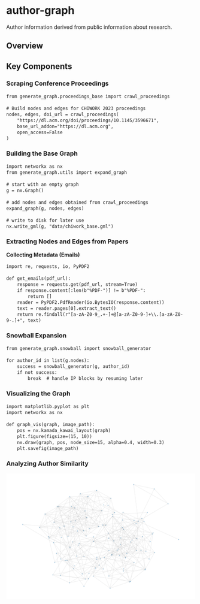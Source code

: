 # author-graph
Author information derived from public information about research.

## Overview
## Key Components

### Scraping Conference Proceedings

```
from generate_graph.proceedings_base import crawl_proceedings

# Build nodes and edges for CHIWORK 2023 proceedings
nodes, edges, doi_url = crawl_proceedings(
    "https://dl.acm.org/doi/proceedings/10.1145/3596671",
    base_url_addon="https://dl.acm.org",
    open_access=False
)
```

### Building the Base Graph

```
import networkx as nx
from generate_graph.utils import expand_graph

# start with an empty graph
g = nx.Graph()

# add nodes and edges obtained from crawl_proceedings
expand_graph(g, nodes, edges)

# write to disk for later use
nx.write_gml(g, "data/chiwork_base.gml")
```

### Extracting Nodes and Edges from Papers
**Collecting Metadata (Emails)**
```
import re, requests, io, PyPDF2

def get_emails(pdf_url):
    response = requests.get(pdf_url, stream=True)
    if response.content[:len(b"%PDF-")] != b"%PDF-":
        return []
    reader = PyPDF2.PdfReader(io.BytesIO(response.content))
    text = reader.pages[0].extract_text()
    return re.findall(r"[a-zA-Z0-9_.+-]+@[a-zA-Z0-9-]+\\.[a-zA-Z0-9-.]+", text)
```

### Snowball Expansion
```
from generate_graph.snowball import snowball_generator

for author_id in list(g.nodes):
    success = snowball_generator(g, author_id)
    if not success:
        break  # handle IP blocks by resuming later
```

### Visualizing the Graph
```
import matplotlib.pyplot as plt
import networkx as nx

def graph_vis(graph, image_path):
    pos = nx.kamada_kawai_layout(graph)
    plt.figure(figsize=(15, 10))
    nx.draw(graph, pos, node_size=15, alpha=0.4, width=0.3)
    plt.savefig(image_path)
```

### Analyzing Author Similarity
![plot](./figures/chiwork.png)
